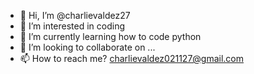- 👋 Hi, I’m @charlievaldez27
- 👀 I’m interested in coding
- 🌱 I’m currently learning how to code python
- 💞️ I’m looking to collaborate on ...
- 📫 How to reach me? charlievaldez021127@gmail.com

<!---
charlievaldez27/charlievaldez27 is a ✨ special ✨ repository because its `README.md` (this file) appears on your GitHub profile.
You can click the Preview link to take a look at your changes.
--->
